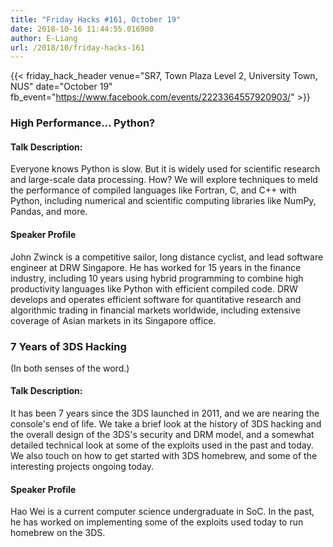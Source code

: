 ```yaml
---
title: "Friday Hacks #161, October 19"
date: 2018-10-16 11:44:55.016900
author: E-Liang
url: /2018/10/friday-hacks-161
---
```


{{< friday_hack_header
    venue="SR7, Town Plaza Level 2, University Town, NUS"
    date="October 19"
    fb_event="https://www.facebook.com/events/2223364557920903/" >}}


### High Performance... Python?

#### Talk Description:

Everyone knows Python is slow.  But it is widely used for scientific research and large-scale data processing.  How?  We will explore techniques to meld the performance of compiled languages like Fortran, C, and C++ with Python, including numerical and scientific computing libraries like NumPy, Pandas, and more.

#### Speaker Profile

John Zwinck is a competitive sailor, long distance cyclist, and lead software engineer at DRW Singapore.  He has worked for 15 years in the finance industry, including 10 years using hybrid programming to combine high productivity languages like Python with efficient compiled code.  DRW develops and operates efficient software for quantitative research and algorithmic trading in financial markets worldwide, including extensive coverage of Asian markets in its Singapore office.

### 7 Years of 3DS Hacking

(In both senses of the word.)

#### Talk Description:

It has been 7 years since the 3DS launched in 2011, and we are nearing the console's end of life. We take a brief look at the history of 3DS hacking and the overall design of the 3DS's security and DRM model, and a somewhat detailed technical look at some of the exploits used in the past and today. We also touch on how to get started with 3DS homebrew, and some of the interesting projects ongoing today.

#### Speaker Profile

Hao Wei is a current computer science undergraduate in SoC. In the past, he has worked on implementing some of the exploits used today to run homebrew on the 3DS.
